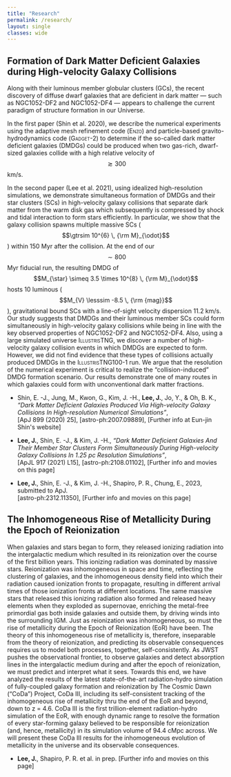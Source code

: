 ```yaml
---
title: "Research"
permalink: /research/
layout: single
classes: wide
---
```


## Formation of Dark Matter Deficient Galaxies during High-velocity Galaxy Collisions

Along with their luminous member globular clusters (GCs), the recent discovery of diffuse dwarf galaxies that are deficient in dark matter — such as NGC1052-DF2 and NGC1052-DF4 — appears to challenge the current paradigm of structure formation in our Universe. 

In the first paper (Shin et al. 2020), we describe the numerical experiments using the adaptive mesh refinement code (<span style="font-variant:small-caps;">Enzo</span>) and particle-based gravito-hydrodynamics code (<span style="font-variant:small-caps;">Gadget-2</span>) to determine if the so-called dark matter deficient galaxies (DMDGs) could be produced when two gas-rich, dwarf-sized galaxies collide with a high relative velocity of $$\gtrsim 300$$ km/s.

In the second paper (Lee et al. 2021), using idealized high-resolution simulations, we demonstrate simultaneous formation of DMDGs and their star clusters (SCs) in high-velocity galaxy collisions that separate dark matter from the warm disk gas which subsequently is compressed by shock and tidal interaction to form stars efficiently. 
In particular, we show that the galaxy collision spawns multiple massive SCs ($$\gtrsim 10^{6} \, {\rm M}_{\odot}$$) within 150 Myr after the collision. At the end of our $$\sim 800$$ Myr fiducial run, the resulting DMDG of $$M_{\star} \simeq 3.5 \times 10^{8} \, {\rm M}_{\odot}$$ hosts 10 luminous ($$M_{V} \lesssim -8.5 \, {\rm {mag}}$$), gravitational bound SCs with a line-of-sight velocity dispersion 11.2 km/s. Our study suggests that DMDGs and their luminous member SCs could form simultaneously in high-velocity galaxy collisions while being in line with the key observed properties of NGC1052-DF2 and NGC1052-DF4.
Also, using a large simulated universe <span style="font-variant:small-caps;">IllustrisTNG</span>, we discover a number of high-velocity galaxy collision events in which DMDGs are expected to form. 
However, we did not find evidence that these types of collisions actually produced DMDGs in the <span style="font-variant:small-caps;">IllustrisTNG100-1</span> run. We argue that the resolution of the numerical experiment is critical to realize the “collision-induced” DMDG formation scenario. Our results demonstrate one of many routes in which galaxies could form with unconventional dark matter fractions.
<br/>


* Shin, E. -J., Jung, M., Kwon, G., Kim, J. -H., **Lee, J.**, Jo, Y., & Oh, B. K., *“Dark Matter Deficient Galaxies Produced Via High-velocity Galaxy Collisions In High-resolution Numerical Simulations”*, <br/>
<a href="https://ui.adsabs.harvard.edu/abs/2020ApJ...899...25S/abstract" style="text-decoration:none" target="_blank">[ApJ 899 (2020) 25]</a>, <a href="https://arxiv.org/abs/2007.09889" style="text-decoration:none" target="_blank">[astro-ph:2007.09889]</a>, <a href="https://ejshin0.github.io/page/category/research.html" style="text-decoration:none" target="_blank">[Further info at Eun-jin Shin's website]</a>

* **Lee, J.**, Shin, E. -J., & Kim, J. -H., *“Dark Matter Deficient Galaxies And Their Member Star Clusters Form Simultaneously During High-velocity Galaxy
Collisions In 1.25 pc Resolution Simulations”*, <br/>
<a href="https://ui.adsabs.harvard.edu/abs/2021ApJ...917L..15L/abstract" style="text-decoration:none" target="_blank">[ApJL 917 (2021) L15]</a>, <a href="https://arxiv.org/abs/2108.01102" style="text-decoration:none" target="_blank">[astro-ph:2108.01102]</a>, <a href="https://joohyun-lee.github.io/research/DMDG2/" style="text-decoration:none" target="_blank">[Further info and movies on this page]</a>

* **Lee, J.**, Shin, E. -J., & Kim, J. -H., Shapiro, P. R., Chung, E., 2023, submitted to ApJ.  <br/>
<a href="https://arxiv.org/abs/2312.11350" style="text-decoration:none" target="_blank">[astro-ph:2312.11350]</a>, <a href="https://joohyun-lee.github.io/research/DMDG3/" style="text-decoration:none" target="_blank">[Further info and movies on this page]</a>



## The Inhomogeneous Rise of Metallicity During the Epoch of Reionization

When galaxies and stars began to form, they released ionizing radiation into the intergalactic medium which resulted in its reionization over the course of the first billion years. 
This ionizing radiation was dominated by massive stars. 
Reionization was inhomogeneous in space and time, reflecting the clustering of galaxies, and the inhomogeneous density field into which their radiation caused ionization fronts to propagate, resulting in different arrival times of those ionization fronts at different locations. 
The same massive stars that released this ionizing radiation also formed and released heavy elements when they exploded as supernovae, enriching the metal-free primordial gas both inside galaxies and outside them, by driving winds into the surrounding IGM. 
Just as reionization was inhomogeneous, so must the rise of metallicity during the Epoch of Reionization (EoR) have been. 
The theory of this inhomogeneous rise of metallicity is, therefore, inseparable from the theory of reionization, and predicting its observable consequences requires us to model both processes, together, self-consistently. 
As JWST pushes the observational frontier, to observe galaxies and detect absorption lines in the intergalactic medium during and after the epoch of reionization, we must predict and interpret what it sees. 
Towards this end, we have analyzed the results of the latest state-of-the-art radiation-hydro simulation of fully-coupled galaxy formation and reionization by The Cosmic Dawn (“CoDa”) Project, <a href="https://coda-simulation.github.io/" style="text-decoration:none" target="_blank">CoDa III</a>, including its self-consistent tracking of the inhomogeneous rise of metallicity thru the end of the EoR and beyond, down to z = 4.6. 
CoDa III is the first trillion-element radiation-hydro simulation of the EoR, with enough dynamic range to resolve the formation of every star-forming galaxy believed to be responsible for reionization (and, hence, metallicity) in its simulation volume of 94.4 cMpc across. We will present these CoDa III results for the inhomogeneous evolution of metallicity in the universe and its observable consequences.

* **Lee, J.**, Shapiro, P. R. et al. in prep.  <a href="https://joohyun-lee.github.io/research/metal/" style="text-decoration:none" target="_blank">[Further info and movies on this page]</a>


